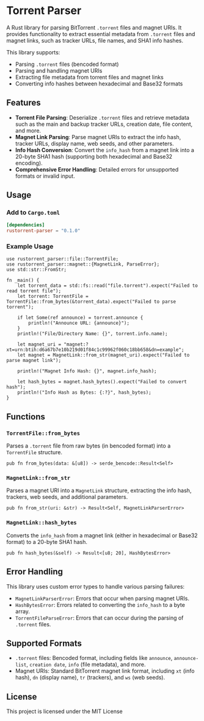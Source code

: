 # Torrent Parser

A Rust library for parsing BitTorrent `.torrent` files and magnet URIs. It provides functionality to extract essential metadata from `.torrent` files and magnet links, such as tracker URLs, file names, and SHA1 info hashes.

This library supports:
- Parsing `.torrent` files (bencoded format)
- Parsing and handling magnet URIs
- Extracting file metadata from torrent files and magnet links
- Converting info hashes between hexadecimal and Base32 formats

## Features

- **Torrent File Parsing**: Deserialize `.torrent` files and retrieve metadata such as the main and backup tracker URLs, creation date, file content, and more.
- **Magnet Link Parsing**: Parse magnet URIs to extract the info hash, tracker URLs, display name, web seeds, and other parameters.
- **Info Hash Conversion**: Convert the `info_hash` from a magnet link into a 20-byte SHA1 hash (supporting both hexadecimal and Base32 encoding).
- **Comprehensive Error Handling**: Detailed errors for unsupported formats or invalid input.

## Usage

### Add to `Cargo.toml`

```toml
[dependencies]
rustorrent-parser = "0.1.0"
````

### Example Usage

```rust,no_run
use rustorrent_parser::file::TorrentFile;
use rustorrent_parser::magnet::{MagnetLink, ParseError};
use std::str::FromStr;

fn _main() {
    let torrent_data = std::fs::read("file.torrent").expect("Failed to read torrent file");
    let torrent: TorrentFile = TorrentFile::from_bytes(&torrent_data).expect("Failed to parse torrent");

    if let Some(ref announce) = torrent.announce {
        println!("Announce URL: {announce}");
    }
    println!("File/Directory Name: {}", torrent.info.name);

    let magnet_uri = "magnet:?xt=urn:btih:d6a67b7e10b219d01f84c1c99962f060c18bb658&dn=example";
    let magnet = MagnetLink::from_str(magnet_uri).expect("Failed to parse magnet link");

    println!("Magnet Info Hash: {}", magnet.info_hash);

    let hash_bytes = magnet.hash_bytes().expect("Failed to convert hash");
    println!("Info Hash as Bytes: {:?}", hash_bytes);
}
```

## Functions

### `TorrentFile::from_bytes`

Parses a `.torrent` file from raw bytes (in bencoded format) into a `TorrentFile` structure.

```rust,ignore
pub fn from_bytes(data: &[u8]) -> serde_bencode::Result<Self>
```

### `MagnetLink::from_str`

Parses a magnet URI into a `MagnetLink` structure, extracting the info hash, trackers, web seeds, and additional parameters.

```rust,ignore
pub fn from_str(uri: &str) -> Result<Self, MagnetLinkParserError>
```

### `MagnetLink::hash_bytes`

Converts the `info_hash` from a magnet link (either in hexadecimal or Base32 format) to a 20-byte SHA1 hash.

```rust,ignore
pub fn hash_bytes(&self) -> Result<[u8; 20], HashBytesError>
```

## Error Handling

This library uses custom error types to handle various parsing failures:

* `MagnetLinkParserError`: Errors that occur when parsing magnet URIs.
* `HashBytesError`: Errors related to converting the `info_hash` to a byte array.
* `TorrentFileParseError`: Errors that can occur during the parsing of `.torrent` files.

## Supported Formats

* `.torrent` files: Bencoded format, including fields like `announce`, `announce-list`, `creation date`, `info` (file metadata), and more.
* Magnet URIs: Standard BitTorrent magnet link format, including `xt` (info hash), `dn` (display name), `tr` (trackers), and `ws` (web seeds).

## License

This project is licensed under the MIT License
